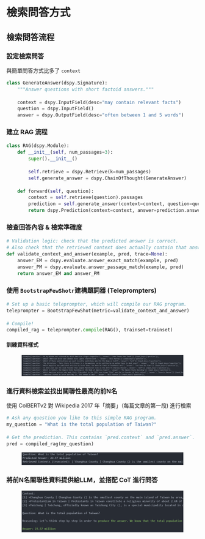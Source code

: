 # 檢索問答方式

## 檢索問答流程

### 設定檢索問答

與簡單問答方式比多了 `context`

```python
class GenerateAnswer(dspy.Signature):
    """Answer questions with short factoid answers."""

    context = dspy.InputField(desc="may contain relevant facts")
    question = dspy.InputField()
    answer = dspy.OutputField(desc="often between 1 and 5 words")
```

### 建立 RAG 流程

```python
class RAG(dspy.Module):
    def __init__(self, num_passages=3):
        super().__init__()

        self.retrieve = dspy.Retrieve(k=num_passages)
        self.generate_answer = dspy.ChainOfThought(GenerateAnswer)
    
    def forward(self, question):
        context = self.retrieve(question).passages
        prediction = self.generate_answer(context=context, question=question)
        return dspy.Prediction(context=context, answer=prediction.answer)
```

### 檢查回答內容 & 檢索準確度

```python
# Validation logic: check that the predicted answer is correct.
# Also check that the retrieved context does actually contain that answer.
def validate_context_and_answer(example, pred, trace=None):
    answer_EM = dspy.evaluate.answer_exact_match(example, pred)
    answer_PM = dspy.evaluate.answer_passage_match(example, pred)
    return answer_EM and answer_PM
```

### 使用 `BootstrapFewShotr`建構題詞器 (**Teleprompters**)

```python
# Set up a basic teleprompter, which will compile our RAG program.
teleprompter = BootstrapFewShot(metric=validate_context_and_answer)

# Compile!
compiled_rag = teleprompter.compile(RAG(), trainset=trainset)
```

#### 訓練資料樣式

<figure><img src="../../.gitbook/assets/image (8).png" alt=""><figcaption></figcaption></figure>

### 進行資料檢索並找出關聯性最高的前N名

使用 ColBERTv2 對 Wikipedia 2017 年「摘要」（每篇文章的第一段) 進行檢索

```python
# Ask any question you like to this simple RAG program.
my_question = "What is the total population of Taiwan?"

# Get the prediction. This contains `pred.context` and `pred.answer`.
pred = compiled_rag(my_question)
```

<figure><img src="../../.gitbook/assets/image (9).png" alt=""><figcaption></figcaption></figure>

### 將前N名關聯性資料提供給LLM，並搭配 CoT 進行問答

<figure><img src="../../.gitbook/assets/image (11).png" alt=""><figcaption></figcaption></figure>

